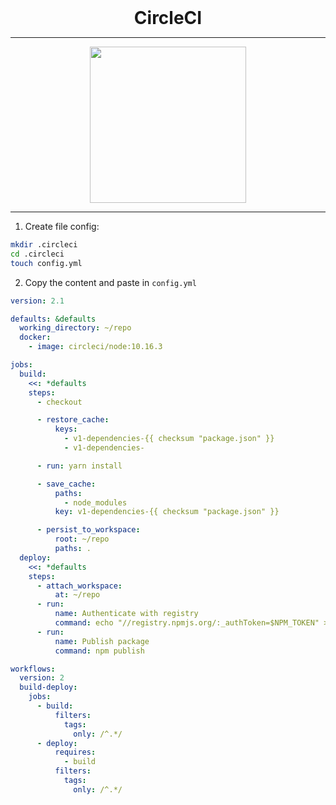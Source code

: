 <div align="center">
  <h1 style="margin:0;border:0">CircleCI</h1>
  <hr />
  <img width="250px" src="https://elo7.dev/images/rodando-seus-testes-no-circle-ci-1.png" />
</div>

---

1. Create file config:

```sh
mkdir .circleci
cd .circleci
touch config.yml
```

2. Copy the content and paste in `config.yml`

```yaml
version: 2.1

defaults: &defaults
  working_directory: ~/repo
  docker:
    - image: circleci/node:10.16.3

jobs:
  build:
    <<: *defaults
    steps:
      - checkout

      - restore_cache:
          keys:
            - v1-dependencies-{{ checksum "package.json" }}
            - v1-dependencies-

      - run: yarn install

      - save_cache:
          paths:
            - node_modules
          key: v1-dependencies-{{ checksum "package.json" }}

      - persist_to_workspace:
          root: ~/repo
          paths: .
  deploy:
    <<: *defaults
    steps:
      - attach_workspace:
          at: ~/repo
      - run:
          name: Authenticate with registry
          command: echo "//registry.npmjs.org/:_authToken=$NPM_TOKEN" > ~/repo/.npmrc
      - run:
          name: Publish package
          command: npm publish

workflows:
  version: 2
  build-deploy:
    jobs:
      - build:
          filters:
            tags:
              only: /^.*/
      - deploy:
          requires:
            - build
          filters:
            tags:
              only: /^.*/
```
